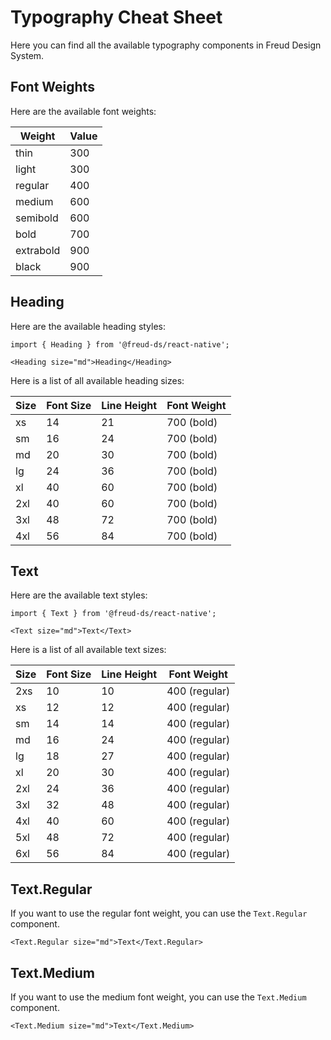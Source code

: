# Typography Cheat Sheet

Here you can find all the available typography components in Freud Design System.

## Font Weights

Here are the available font weights:

| Weight | Value |
| --- | --- |
| thin | 300 |
| light | 300 |
| regular | 400 |
| medium | 600 |
| semibold | 600 |
| bold | 700 |
| extrabold | 900 |
| black | 900 |

## Heading

Here are the available heading styles:

```tsx
import { Heading } from '@freud-ds/react-native';
```

```tsx
<Heading size="md">Heading</Heading>
```

Here is a list of all available heading sizes:

| Size | Font Size | Line Height | Font Weight |
| --- | --- | --- | --- |
| xs | 14 | 21 | 700 (bold) |
| sm | 16 | 24 | 700 (bold) |
| md | 20 | 30 | 700 (bold) |
| lg | 24 | 36 | 700 (bold) |
| xl | 40 | 60 | 700 (bold) |
| 2xl | 40 | 60 | 700 (bold) |
| 3xl | 48 | 72 | 700 (bold) |
| 4xl | 56 | 84 | 700 (bold) |

## Text

Here are the available text styles:

```tsx
import { Text } from '@freud-ds/react-native';
```

```tsx
<Text size="md">Text</Text>
```

Here is a list of all available text sizes:

| Size | Font Size | Line Height | Font Weight |
| --- | --- | --- | --- |
| 2xs | 10 | 10 | 400 (regular) |
| xs | 12 | 12 | 400 (regular) |
| sm | 14 | 14 | 400 (regular) |
| md | 16 | 24 | 400 (regular) |
| lg | 18 | 27 | 400 (regular) |
| xl | 20 | 30 | 400 (regular) |
| 2xl | 24 | 36 | 400 (regular) |
| 3xl | 32 | 48 | 400 (regular) |
| 4xl | 40 | 60 | 400 (regular) |
| 5xl | 48 | 72 | 400 (regular) |
| 6xl | 56 | 84 | 400 (regular) |

## Text.Regular

If you want to use the regular font weight, you can use the `Text.Regular` component.

```tsx
<Text.Regular size="md">Text</Text.Regular>
```

## Text.Medium

If you want to use the medium font weight, you can use the `Text.Medium` component.

```tsx
<Text.Medium size="md">Text</Text.Medium>
```

